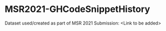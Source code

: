 # MSR2021-GHCodeSnippetHistory
Dataset used/created as part of MSR 2021 Submission: &lt;Link to be added>
